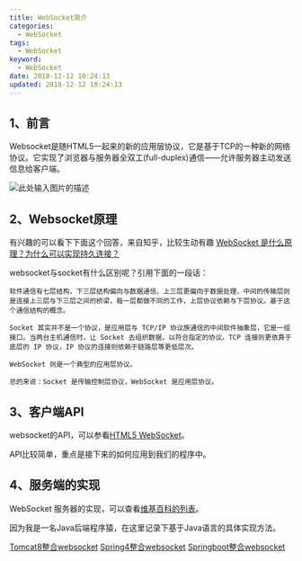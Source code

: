 ```yaml
---
title: WebSocket简介
categories:
  - WebSocket
tags:
  - WebSocket
keyword:
  - WebSocket
date: 2018-12-12 10:24:13
updated: 2018-12-12 10:24:13
---
```


## 1、前言

Websocket是随HTML5一起来的新的应用层协议，它是基于TCP的一种新的网络协议。它实现了浏览器与服务器全双工(full-duplex)通信——允许服务器主动发送信息给客户端。

![此处输入图片的描述][1]

<!--more-->

## 2、Websocket原理

有兴趣的可以看下下面这个回答，来自知乎，比较生动有趣
[WebSocket 是什么原理？为什么可以实现持久连接？][2]

websocket与socket有什么区别呢？引用下面的一段话：

    软件通信有七层结构，下三层结构偏向与数据通信，上三层更偏向于数据处理，中间的传输层则是连接上三层与下三层之间的桥梁，每一层都做不同的工作，上层协议依赖与下层协议。基于这个通信结构的概念。
    
    Socket 其实并不是一个协议，是应用层与 TCP/IP 协议族通信的中间软件抽象层，它是一组接口。当两台主机通信时，让 Socket 去组织数据，以符合指定的协议。TCP 连接则更依靠于底层的 IP 协议，IP 协议的连接则依赖于链路层等更低层次。

    WebSocket 则是一个典型的应用层协议。

    总的来说：Socket 是传输控制层协议，WebSocket 是应用层协议。


## 3、客户端API

websocket的API，可以参看[HTML5 WebSocket][3]。

API比较简单，重点是接下来的如何应用到我们的程序中。


## 4、服务端的实现

WebSocket 服务器的实现，可以查看[维基百科的列表][4]。

因为我是一名Java后端程序猿，在这里记录下基于Java语言的具体实现方法。

[Tomcat8整合websocket][5]
[Spring4整合websocket][6]
[Springboot整合websocket][7]


  [1]: http://pj973z6ct.bkt.clouddn.com/websocket.png
  [2]: https://www.zhihu.com/question/20215561/answer/40316953
  [3]: http://www.runoob.com/html/html5-websocket.html
  [4]: https://en.wikipedia.org/wiki/Comparison_of_WebSocket_implementations
  [5]: https://www.greateman.top/Tomcat8%E6%95%B4%E5%90%88websocket.html
  [6]: https://www.greateman.top/Spring4%E6%95%B4%E5%90%88websocket.html
  [7]: https://www.cnblogs.com/eleven24/p/8680714.html